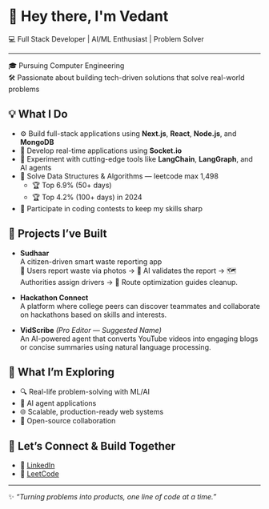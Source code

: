 # 👋 Hey there, I'm Vedant

💻 Full Stack Developer | AI/ML Enthusiast | Problem Solver  

---

🎓 Pursuing Computer Engineering  
🛠️ Passionate about building tech-driven solutions that solve real-world problems  

## 💡 What I Do

- ⚙️ Build full-stack applications using **Next.js**, **React**, **Node.js**, and **MongoDB**
- 🔄 Develop real-time applications using **Socket.io**
- 🧠 Experiment with cutting-edge tools like **LangChain**, **LangGraph**, and AI agents
- 🧮 Solve Data Structures & Algorithms  — leetcode max 1,498  
  - 🏆 Top 6.9% (50+ days)  
  - 🏆 Top 4.2% (100+ days) in 2024  
- 🧪 Participate in coding contests to keep my skills sharp  

## 🔧 Projects I’ve Built

- **Sudhaar**  
  A citizen-driven smart waste reporting app  
  📸 Users report waste via photos → 🧠 AI validates the report → 🗺️ Authorities assign drivers → 🚛 Route optimization guides cleanup.

- **Hackathon Connect**  
  A platform where college peers can discover teammates and collaborate on hackathons based on skills and interests.

- **VidScribe** *(Pro Editor — Suggested Name)*  
  An AI-powered agent that converts YouTube videos into engaging blogs or concise summaries using natural language processing.

## 🌱 What I’m Exploring

- 🔍 Real-life problem-solving with ML/AI
- 🤖 AI agent applications
- 🌐 Scalable, production-ready web systems
- 🧩 Open-source collaboration

## 🤝 Let’s Connect & Build Together

- 🔗 [LinkedIn]([https://www.linkedin.com](https://www.linkedin.com/in/vedant-shingote-1827802a8/))
- 🧠 [LeetCode]([https://leetcode.com](https://leetcode.com/u/vedantshingote11/))

---

✨ *“Turning problems into products, one line of code at a time.”*
